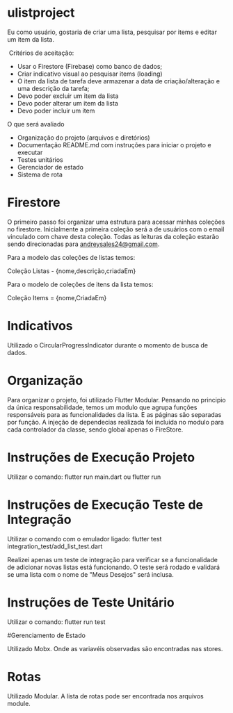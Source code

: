 # ulistproject

Eu como usuário, gostaria de criar uma lista, pesquisar por items e editar um item da lista.

 Critérios de aceitação:
- Usar o Firestore (Firebase) como banco de dados;
- Criar indicativo visual ao pesquisar items (loading)
- O item da lista de tarefa deve armazenar a data de criação/alteração e uma descrição da tarefa;
- Devo poder excluir um item da lista
- Devo poder alterar um item da lista
- Devo poder incluir um item

O que será avaliado
- Organização do projeto (arquivos e diretórios)
- Documentação README.md com instruções para iniciar o projeto e executar
- Testes unitários
- Gerenciador de estado
- Sistema de rota

# Firestore

O primeiro passo foi organizar uma estrutura para acessar minhas coleções no firestore. Inicialmente a primeira coleção será a de usuários com o email vinculado com chave desta coleção. Todas as leituras da coleção estarão sendo direcionadas para andreysales24@gmail.com.

Para a modelo das coleções de listas temos:

Coleção Listas - {nome,descrição,criadaEm}

Para o modelo de coleções de itens da lista temos:

Coleção Items = {nome,CriadaEm}

# Indicativos

Utilizado o CircularProgressIndicator durante o momento de busca de dados.

# Organização

Para organizar o projeto, foi utilizado Flutter Modular. Pensando no principio da única responsabilidade, temos um modulo que agrupa funções responsáveis para as funcionalidades da lista. E as páginas são separadas por função. A injeção de dependecias realizada foi incluida no modulo para cada controlador da classe, sendo global apenas o FireStore.

# Instruções de Execução Projeto

Utilizar o comando: flutter run main.dart ou flutter run

# Instruções de Execução Teste de Integração

Utilizar o comando com o emulador ligado: flutter test integration_test/add_list_test.dart

Realizei apenas um teste de integração para verificar se a funcionalidade de adicionar novas listas está funcionando. O teste será rodado e validará se uma lista com o nome de "Meus Desejos" será inclusa.


# Instruções de Teste Unitário

Utilizar o comando: flutter run test



#Gerenciamento de Estado

Utilizado Mobx. Onde as variavéis observadas são encontradas nas stores.



# Rotas

Utilizado Modular. A lista de rotas pode ser encontrada nos arquivos module.





